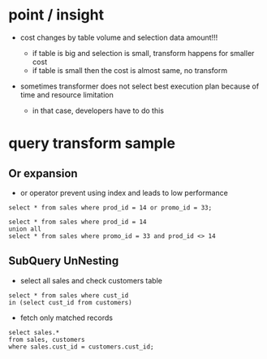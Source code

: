 # point / insight

- cost changes by table volume and selection data amount!!!

  - if table is big and selection is small, transform happens for smaller cost
  - if table is small then the cost is almost same, no transform

- sometimes transformer does not select best execution plan because of time and resource limitation
  - in that case, developers have to do this

# query transform sample

## Or expansion

- or operator prevent using index and leads to low performance

```
select * from sales where prod_id = 14 or promo_id = 33;
```

```
select * from sales where prod_id = 14
union all
select * from sales where promo_id = 33 and prod_id <> 14
```

## SubQuery UnNesting

- select all sales and check customers table

```
select * from sales where cust_id
in (select cust_id from customers)
```

- fetch only matched records

```
select sales.*
from sales, customers
where sales.cust_id = customers.cust_id;
```
